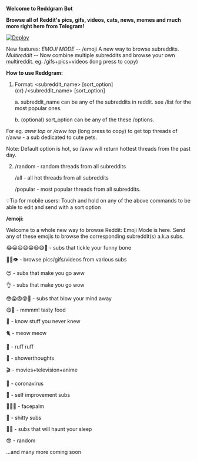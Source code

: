 **Welcome to Reddgram Bot**

**Browse all of Reddit's pics, gifs, videos, cats, news, memes and much more right here from Telegram!**

[![Deploy](https://www.herokucdn.com/deploy/button.svg)](https://heroku.com/deploy?template=https://github.com/suhasa010/reddgram-telegram-bot)

New features: 
*EMOJI MODE* -- /emoji A new way to browse subreddits.
*Multireddit* -- Now combine multiple subreddits and browse your own multireddit. eg. /gifs+pics+videos (long press to copy)

**How to use Reddgram:**

1. Format: 
          \<subreddit_name\>  [sort_option]  
                      (or) 
          \/<subreddit\_name\>  [sort_option]

      a. subreddit_name can be any of the subreddits in reddit. see /list for the most popular ones.

      b. (optional) sort_option can be any of the these /options. 

For eg. *aww top* or */aww top* (long press to copy) to get top threads of r/aww - a sub dedicated to cute pets.

Note: Default option is hot, so /aww will return hottest threads from the past day.

2. /random - random threads from all subreddits

    /all - all hot threads from all subreddits

    /popular - most popular threads from all subreddits.

💡Tip for mobile users: Touch and hold on any of the above commands to be able to edit and send with a sort option


**/emoji:**

Welcome to a whole new way to browse Reddit: Emoji Mode is here.
Send any of these emojis to browse the corresponding subreddit(s) a.k.a subs.

😂😀😃😄😁😆😅🤣 - subs that tickle your funny bone 

🧐👀👁 - browse pics/gifs/videos from various subs

😍 - subs that make you go aww

👌 - subs that make you go wow

😳😱😨😰🤯 - subs that blow your mind away

😋🤤 - mmmm! tasty food

🤔 - know stuff you never knew

🐈 - meow meow

🦮 - ruff ruff

🚿 - showerthoughts

🎬 - movies+television+anime

🦠 - coronavirus

💪 - self improvement subs

🤦🤦‍♀️ - facepalm

💩 - shitty subs

🥱😴 - subs that will haunt your sleep

😎 - random

...and many more coming soon
